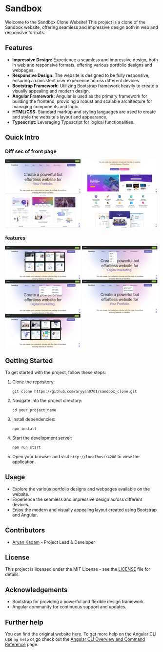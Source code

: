 # Sandbox

Welcome to the Sandbox Clone Website! This project is a clone of the Sandbox website, offering seamless and impressive design both in web and responsive formats. 

## Features

- **Impressive Design:** Experience a seamless and impressive design, both in web and responsive formats, offering various portfolio designs and webpages.
- **Responsive Design:** The website is designed to be fully responsive, ensuring a consistent user experience across different devices.
- **Bootstrap Framework:** Utilizing Bootstrap framework heavily to create a visually appealing and modern design.
- **Angular Framework:** Angular is used as the primary framework for building the frontend, providing a robust and scalable architecture for managing components and logic.
- **HTML/CSS:** Standard markup and styling languages are used to create and style the website's layout and appearance.
- **Typescript:** Leveraging Typescript for logical functionalities.

## Quick Intro

### Diff sec of front page 
<div style="overflow: auto;">
    <img src="./src/assets/home.PNG" alt="Blogs" style="width: 49%; float: left; margin-right: 1%;">
    <img src="./src/assets/portfolio.PNG" alt="Pages" style="width: 49%; float: left;">
</div>

<div style="overflow: auto;">
    <img src="./src/assets/webpages.PNG" alt="Blogs" style="width: 49%; float: left;  margin-right: 1%; ">
    <img src="./src/assets/feat.PNG" alt="Project" style="width: 49%; float: left;">
</div>


### features
<div style="overflow: auto;">
    <img src="./src/assets/demos.png" alt="Blogs" style="width: 49%; float: left; margin-right: 1%;">
    <img src="./src/assets/pages.png" alt="Pages" style="width: 49%; float: left;">
</div>

<div style="overflow: auto;">
    <img src="./src/assets/project.png" alt="Project" style="width: 49%; float: left; margin-right: 1%;">
    <img src="./src/assets/blogs.png" alt="Project" style="width: 49%; float: left;">
</div>

<div style="overflow: auto;">
    <img src="./src/assets/doc.png" alt="Project" style="width: 49%; float: left; margin-right: 1%;">
</div>
     

## Getting Started

To get started with the project, follow these steps:

1. Clone the repository:
   ```
   git clone https://github.com/aryyan0701/sandbox_clone.git
   ```
2. Navigate into the project directory:
   ```
   cd your_project_name
   ```
3. Install dependencies:
   ```
   npm install
   ```
4. Start the development server:
   ```
   npm run start
   ```
5. Open your browser and visit `http://localhost:4200` to view the application.

## Usage

- Explore the various portfolio designs and webpages available on the website.
- Experience the seamless and impressive design across different devices.
- Enjoy the modern and visually appealing layout created using Bootstrap and Angular.

## Contributors

- [Aryan Kadam](https://github.com/aryan0701) - Project Lead & Developer

## License

This project is licensed under the MIT License - see the [LICENSE](LICENSE) file for details.

## Acknowledgements

- Bootstrap for providing a powerful and flexible design framework.
- Angular community for continuous support and updates.

## Further help

You can find the original website [here](https://preview.themeforest.net/item/sandbox-modern-multipurpose-bootstrap-5-template/full_screen_preview/32441701).
To get more help on the Angular CLI use `ng help` or go check out the [Angular CLI Overview and Command Reference](https://angular.io/cli) page.
